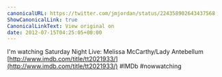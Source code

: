 ```yaml
---
canonicalURL: https://twitter.com/jmjordan/status/224358902643437568
ShowCanonicalLink: true
CanonicalLinkText: View original on
date: 2012-07-15T04:25:05+00:00
---
```

I'm watching Saturday Night Live: Melissa McCarthy/Lady Antebellum [http://www.imdb.com/title/tt2021933/](http://www.imdb.com/title/tt2021933/) #IMDb #nowwatching
